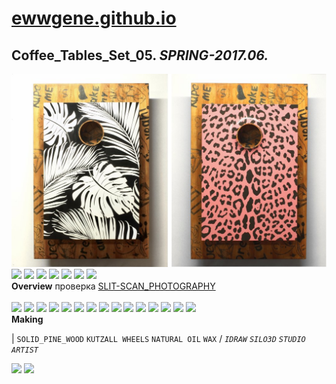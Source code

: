 
# [ewwgene.github.io](https://ewwgene.github.io/)
## Coffee_Tables_Set_05. _SPRING-2017.06._
![Coffee_Tables_Set_05](/100.jpg)<a href="https://ewwgene.github.io/Coffee_Tables_Set_05/Carousel#-1"><img src="https://ewwgene.github.io/Coffee_Tables_Set_05/103.jpg" height="66"></a> <a href="https://ewwgene.github.io/Coffee_Tables_Set_05/Carousel#-2"><img src="https://ewwgene.github.io/Coffee_Tables_Set_05/107.jpg" height="66"></a> <a href="https://ewwgene.github.io/Coffee_Tables_Set_05/Carousel#-3"><img src="https://ewwgene.github.io/Coffee_Tables_Set_05/111.jpg" height="66"></a> <a href="https://ewwgene.github.io/Coffee_Tables_Set_05/Carousel#-4"><img src="https://ewwgene.github.io/Coffee_Tables_Set_05/113.jpg" height="66"></a> <a href="https://ewwgene.github.io/Coffee_Tables_Set_05/Carousel#-5"><img src="https://ewwgene.github.io/Coffee_Tables_Set_05/114.jpg" height="66"></a> <a href="https://ewwgene.github.io/Coffee_Tables_Set_05/Carousel#-6"><img src="https://ewwgene.github.io/Coffee_Tables_Set_05/115.jpg" height="66"></a> <a href="https://ewwgene.github.io/Coffee_Tables_Set_05/Carousel#-7"><img src="https://ewwgene.github.io/Coffee_Tables_Set_05/117.jpg" height="66"></a> 
<br>
**Overview**
 проверка [SLIT-SCAN_PHOTOGRAPHY](https://en.wikipedia.org/wiki/Slit-scan_photography)
<br><br>
<a href="https://ewwgene.github.io/Coffee_Tables_Set_05/Carousel#-8"><img src="https://ewwgene.github.io/Coffee_Tables_Set_05/Making/201.jpg" height="66"></a> <a href="https://ewwgene.github.io/Coffee_Tables_Set_05/Carousel#-9"><img src="https://ewwgene.github.io/Coffee_Tables_Set_05/Making/202.jpg" height="66"></a> <a href="https://ewwgene.github.io/Coffee_Tables_Set_05/Carousel#-10"><img src="https://ewwgene.github.io/Coffee_Tables_Set_05/Making/205.jpg" height="66"></a> <a href="https://ewwgene.github.io/Coffee_Tables_Set_05/Carousel#-11"><img src="https://ewwgene.github.io/Coffee_Tables_Set_05/Making/207.jpg" height="66"></a> <a href="https://ewwgene.github.io/Coffee_Tables_Set_05/Carousel#-12"><img src="https://ewwgene.github.io/Coffee_Tables_Set_05/Making/300.jpg" height="66"></a> <a href="https://ewwgene.github.io/Coffee_Tables_Set_05/Carousel#-13"><img src="https://ewwgene.github.io/Coffee_Tables_Set_05/Making/301.jpg" height="66"></a> <a href="https://ewwgene.github.io/Coffee_Tables_Set_05/Carousel#-14"><img src="https://ewwgene.github.io/Coffee_Tables_Set_05/Making/303.jpg" height="66"></a> <a href="https://ewwgene.github.io/Coffee_Tables_Set_05/Carousel#-15"><img src="https://ewwgene.github.io/Coffee_Tables_Set_05/Making/305.jpg" height="66"></a> <a href="https://ewwgene.github.io/Coffee_Tables_Set_05/Carousel#-16"><img src="https://ewwgene.github.io/Coffee_Tables_Set_05/Making/307.jpg" height="66"></a> <a href="https://ewwgene.github.io/Coffee_Tables_Set_05/Carousel#-17"><img src="https://ewwgene.github.io/Coffee_Tables_Set_05/Making/309.jpg" height="66"></a> <a href="https://ewwgene.github.io/Coffee_Tables_Set_05/Carousel#-18"><img src="https://ewwgene.github.io/Coffee_Tables_Set_05/Making/311.jpg" height="66"></a> <a href="https://ewwgene.github.io/Coffee_Tables_Set_05/Carousel#-19"><img src="https://ewwgene.github.io/Coffee_Tables_Set_05/Making/313.jpg" height="66"></a> <a href="https://ewwgene.github.io/Coffee_Tables_Set_05/Carousel#-20"><img src="https://ewwgene.github.io/Coffee_Tables_Set_05/Making/401.jpg" height="66"></a> <a href="https://ewwgene.github.io/Coffee_Tables_Set_05/Carousel#-21"><img src="https://ewwgene.github.io/Coffee_Tables_Set_05/Making/403.jpg" height="66"></a> <a href="https://ewwgene.github.io/Coffee_Tables_Set_05/Carousel#-22"><img src="https://ewwgene.github.io/Coffee_Tables_Set_05/Making/405.jpg" height="66"></a> <br>
**Making**

|
`SOLID_PINE_WOOD` `KUTZALL WHEELS` `NATURAL OIL` `WAX` 
/
_`IDRAW`_ _`SILO3D`_ _`STUDIO ARTIST`_ 
<br>

<a href="https://ewwgene.github.io/Coffee_Tables_Set_05/Carousel#-23"><img src="https://ewwgene.github.io/Coffee_Tables_Set_05/300.jpg" height="66"></a> <a href="https://ewwgene.github.io/Coffee_Tables_Set_05/Carousel#-24"><img src="https://ewwgene.github.io/Coffee_Tables_Set_05/405.jpg" height="66"></a> 

